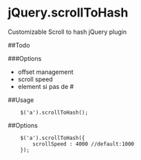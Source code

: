 jQuery.scrollToHash
===================

Customizable Scroll to hash jQuery plugin

##Todo

###Options

- offset management
- scroll speed
- element si pas de #

##Usage
```
	$('a').scrollToHash();
```

##Options
```
	$('a').scrollToHash({
        scrollSpeed : 4000 //default:1000
    });
```